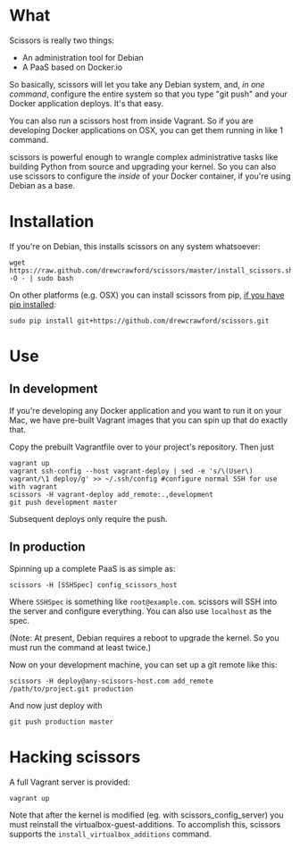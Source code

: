 # What

Scissors is really two things:

* An administration tool for Debian
* A PaaS based on Docker.io

So basically, scissors will let you take any Debian system, and, *in one command*, configure the entire system so that you type "git push" and your Docker application deploys.  It's that easy.

You can also run a scissors host from inside Vagrant.  So if you are developing Docker applications on OSX, you can get them running in like 1 command.

scissors is powerful enough to wrangle complex administrative tasks like building Python from source and upgrading your kernel.  So you can also use scissors to configure the *inside* of your Docker container, if you're using Debian as a base.

# Installation

If you're on Debian, this installs scissors on any system whatsoever:

    wget https://raw.github.com/drewcrawford/scissors/master/install_scissors.sh -O - | sudo bash

On other platforms (e.g. OSX) you can install scissors from pip, [if you have pip installed](http://www.pip-installer.org/en/latest/installing.html):

    sudo pip install git+https://github.com/drewcrawford/scissors.git 

# Use

## In development

If you're developing any Docker application and you want to run it on your Mac, we have pre-built Vagrant images that you can spin up that do exactly that.

Copy the prebuilt Vagrantfile over to your project's repository.  Then just

    vagrant up
    vagrant ssh-config --host vagrant-deploy | sed -e 's/\(User\) vagrant/\1 deploy/g' >> ~/.ssh/config #configure normal SSH for use with vagrant
    scissors -H vagrant-deploy add_remote:.,development
    git push development master

Subsequent deploys only require the push.

## In production

Spinning up a complete PaaS is as simple as:

    scissors -H [SSHSpec] config_scissors_host

Where `SSHSpec` is something like `root@example.com`.  scissors will SSH into the server and configure everything.  You can also use `localhost` as the spec.

 (Note: At present, Debian requires a reboot to upgrade the kernel.  So you must run the command at least twice.)

Now on your development machine, you can set up a git remote like this:

    scissors -H deploy@any-scissors-host.com add_remote /path/to/project.git production

And now just deploy with

    git push production master


# Hacking scissors

A full Vagrant server is provided:

    vagrant up

Note that after the kernel is modified (eg. with scissors_config_server) you must reinstall the virtualbox-guest-additions.  To accomplish this, scissors supports the `install_virtualbox_additions` command.


